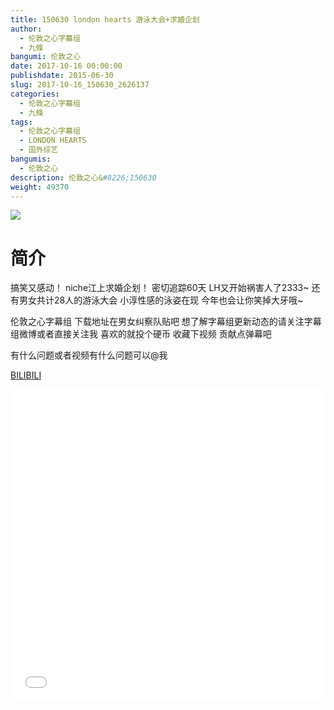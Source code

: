 ```yaml
---
title: 150630 london hearts 游泳大会+求婚企划
author: 
  - 伦敦之心字幕组
  - 九條
bangumi: 伦敦之心
date: 2017-10-16 00:00:00
publishdate: 2015-06-30
slug: 2017-10-16_150630_2626137
categories: 
  - 伦敦之心字幕组
  - 九條
tags: 
  - 伦敦之心字幕组
  - LONDON HEARTS
  - 国外综艺
bangumis: 
  - 伦敦之心
description: 伦敦之心&#8226;150630
weight: 49370
---
```


![](https://i.imgur.com/FFADnTx.jpg)

# 简介  
搞笑又感动！ niche江上求婚企划！ 密切追踪60天 LH又开始祸害人了2333~ 还有男女共计28人的游泳大会 小淳性感的泳姿在现 今年也会让你笑掉大牙哦~　
伦敦之心字幕组 下载地址在男女纠察队贴吧 想了解字幕组更新动态的请关注字幕组微博或者直接关注我 喜欢的就投个硬币 收藏下视频 贡献点弹幕吧
有什么问题或者视频有什么问题可以@我

  [BILIBILI](https://www.bilibili.com/video/av2626137/)


  <iframe src="//www.bilibili.com/html/html5player.html?cid=4101371&aid=2626137" width="100%" height="500" frameborder="0" allowfullscreen="allowfullscreen"></iframe>
